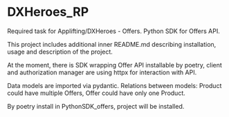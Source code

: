 # DXHeroes_RP
Required task for Applifting/DXHeroes - Offers. Python SDK for Offers API.

This project includes additional inner README.md describing installation, usage and description of the project.

At the moment, there is SDK wrapping Offer API installable by poetry, client and authorization manager are using httpx for interaction with API.

Data models are imported via pydantic. 
Relations between models: Product could have multiple Offers, Offer could have only one Product.


By poetry install in PythonSDK_offers, project will be installed.
